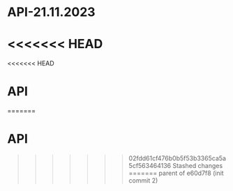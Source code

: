 # API-21.11.2023
<<<<<<< HEAD
=======
<<<<<<< HEAD
# API
=======
# API
>>>>>>> 02fdd61cf476b0b5f53b3365ca5a5cf563464136
>>>>>>> Stashed changes
=======
>>>>>>> parent of e60d7f8 (init commit 2)
